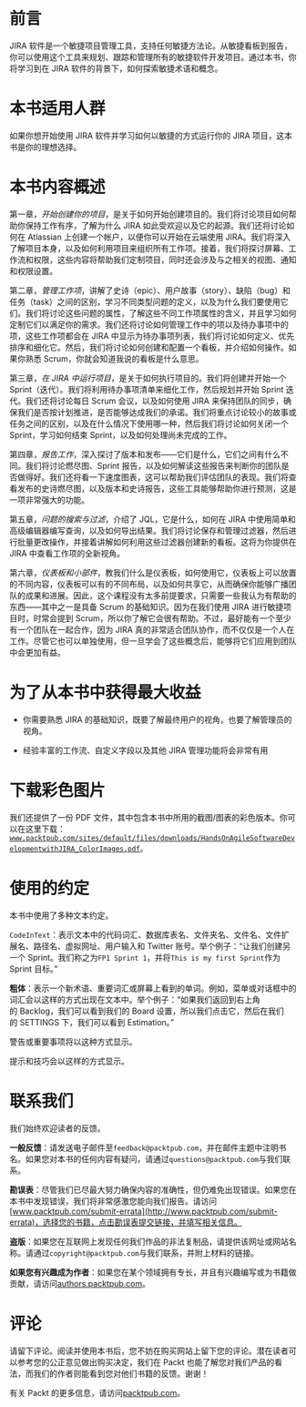 # 前言

JIRA 软件是一个敏捷项目管理工具，支持任何敏捷方法论。从敏捷看板到报告，你可以使用这个工具来规划、跟踪和管理所有的敏捷软件开发项目。通过本书，你将学习到在 JIRA 软件的背景下，如何探索敏捷术语和概念。

# 本书适用人群

如果你想开始使用 JIRA 软件并学习如何以敏捷的方式运行你的 JIRA 项目，这本书是你的理想选择。

# 本书内容概述

第一章，*开始创建你的项目*，是关于如何开始创建项目的。我们将讨论项目如何帮助你保持工作有序，了解为什么 JIRA 如此受欢迎以及它的起源。我们还将讨论如何在 Atlassian 上创建一个帐户，以便你可以开始在云端使用 JIRA。我们将深入了解项目本身，以及如何利用项目来组织所有工作项。接着，我们将探讨屏幕、工作流和权限，这些内容将帮助我们定制项目，同时还会涉及与之相关的视图、通知和权限设置。

第二章，*管理工作项*，讲解了史诗（epic）、用户故事（story）、缺陷（bug）和任务（task）之间的区别，学习不同类型问题的定义，以及为什么我们要使用它们。我们将讨论这些问题的属性，了解这些不同工作项属性的含义，并且学习如何定制它们以满足你的需求。我们还将讨论如何管理工作中的项以及待办事项中的项，这些工作项都会在 JIRA 中显示为待办事项列表，我们将讨论如何定义、优先排序和细化它。然后，我们将讨论如何创建和配置一个看板，并介绍如何操作。如果你熟悉 Scrum，你就会知道我说的看板是什么意思。

第三章，*在 JIRA 中运行项目*，是关于如何执行项目的。我们将创建并开始一个 Sprint（迭代）。我们将利用待办事项清单来细化工作，然后规划并开始 Sprint 迭代。我们还将讨论每日 Scrum 会议，以及如何使用 JIRA 来保持团队的同步，确保我们是否按计划推进，是否能够达成我们的承诺。我们将重点讨论较小的故事或任务之间的区别，以及在什么情况下使用哪一种，然后我们将讨论如何关闭一个 Sprint，学习如何结束 Sprint，以及如何处理尚未完成的工作。

第四章，*报告工作*，深入探讨了版本和发布——它们是什么，它们之间有什么不同。我们将讨论燃尽图、Sprint 报告，以及如何解读这些报告来判断你的团队是否做得好。我们还将看一下速度图表，这可以帮助我们评估团队的表现。我们将查看发布的史诗燃尽图，以及版本和史诗报告，这些工具能够帮助你进行预测，这是一项非常强大的功能。

第五章，*问题的搜索与过滤*，介绍了 JQL，它是什么，如何在 JIRA 中使用简单和高级编辑器编写查询，以及如何导出结果。我们将讨论保存和管理过滤器，然后进行批量更改操作，并接着讲解如何利用这些过滤器创建新的看板。这将为你提供在 JIRA 中查看工作项的全新视角。

第六章，*仪表板和小部件*，教我们什么是仪表板，如何使用它，仪表板上可以放置的不同内容，仪表板可以有的不同布局，以及如何共享它，从而确保你能够广播团队的成果和进展。因此，这个课程没有太多前提要求，只需要一些我认为有帮助的东西——其中之一是具备 Scrum 的基础知识。因为在我们使用 JIRA 进行敏捷项目时，时常会提到 Scrum，所以你了解它会很有帮助。不过，最好能有一个至少有一个团队在一起合作，因为 JIRA 真的非常适合团队协作，而不仅仅是一个人在工作。尽管它也可以单独使用，但一旦学会了这些概念后，能够将它们应用到团队中会更加有益。

# 为了从本书中获得最大收益

+   你需要熟悉 JIRA 的基础知识，既要了解最终用户的视角，也要了解管理员的视角。

+   经验丰富的工作流、自定义字段以及其他 JIRA 管理功能将会非常有用

# 下载彩色图片

我们还提供了一份 PDF 文件，其中包含本书中所用的截图/图表的彩色版本。你可以在这里下载：[`www.packtpub.com/sites/default/files/downloads/HandsOnAgileSoftwareDevelopmentwithJIRA_ColorImages.pdf`](https://www.packtpub.com/sites/default/files/downloads/HandsOnAgileSoftwareDevelopmentwithJIRA_ColorImages.pdf)。

# 使用的约定

本书中使用了多种文本约定。

`CodeInText`：表示文本中的代码词汇、数据库表名、文件夹名、文件名、文件扩展名、路径名、虚拟网址、用户输入和 Twitter 账号。举个例子：“让我们创建另一个 Sprint。我们称之为`FP1 Sprint 1`，并将`This is my first Sprint`作为 Sprint 目标。”

**粗体**：表示一个新术语、重要词汇或屏幕上看到的单词。例如，菜单或对话框中的词汇会以这样的方式出现在文本中。举个例子：“如果我们返回到右上角的 Backlog，我们可以看到我们的 Board 设置，所以我们点击它，然后在我们的 SETTINGS 下，我们可以看到 Estimation。”

警告或重要事项将以这种方式显示。

提示和技巧会以这样的方式显示。

# 联系我们

我们始终欢迎读者的反馈。

**一般反馈**：请发送电子邮件至`feedback@packtpub.com`，并在邮件主题中注明书名。如果您对本书的任何内容有疑问，请通过`questions@packtpub.com`与我们联系。

**勘误表**：尽管我们已尽最大努力确保内容的准确性，但仍难免出现错误。如果您在本书中发现错误，我们将非常感激您能向我们报告。请访问[www.packtpub.com/submit-errata](http://www.packtpub.com/submit-errata)，选择您的书籍，点击勘误表提交链接，并填写相关信息。

**盗版**：如果您在互联网上发现任何我们作品的非法复制品，请提供该网址或网站名称。请通过`copyright@packtpub.com`与我们联系，并附上材料的链接。

**如果您有兴趣成为作者**：如果您在某个领域拥有专长，并且有兴趣编写或为书籍做贡献，请访问[authors.packtpub.com](http://authors.packtpub.com/)。

# 评论

请留下评论。阅读并使用本书后，您不妨在购买网站上留下您的评论。潜在读者可以参考您的公正意见做出购买决定，我们在 Packt 也能了解您对我们产品的看法，而我们的作者则能看到您对他们书籍的反馈。谢谢！

有关 Packt 的更多信息，请访问[packtpub.com](https://www.packtpub.com/)。
